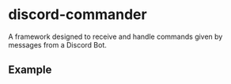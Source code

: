 # discord-commander

A framework designed to receive and handle commands given by messages from a Discord Bot.

## Example

